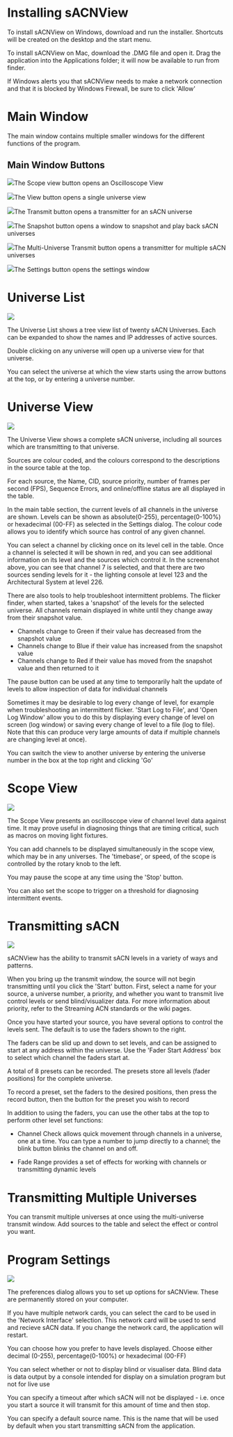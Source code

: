 # Installing sACNView
To install sACNView on Windows, download and run the installer. Shortcuts will be created on the desktop and the start menu.

To install sACNView on Mac, download the .DMG file and open it. Drag the application into the Applications folder; it will now be available to run from finder.

If Windows alerts you that sACNView needs to make a network connection and that it is blocked by Windows Firewall, be sure to click 'Allow'

# Main Window
The main window contains multiple smaller windows for the different functions of the program.

## Main Window Buttons
![](./assets/images/scope.png)The Scope view button opens an Oscilloscope View

![](./assets/images/univ_view.png)The View button opens a single universe view

![](./assets/images/transmit.png)The Transmit button opens a transmitter for an sACN universe

![](./assets/images/snapshot.png)The Snapshot button opens a window to snapshot and play back sACN universes

![](./assets/images/multi_universe.png)The Multi-Universe Transmit button opens a transmitter for multiple sACN universes

![](./assets/images/settings.png)The Settings button opens the settings window

# Universe List

![](./assets/images/universelist.png)

The Universe List shows a tree view list of twenty sACN Universes. Each can be expanded to show the names and IP addresses of active sources.

Double clicking on any universe will open up a universe view for that universe.

You can select the universe at which the view starts using the arrow buttons at the top, or by entering a universe number.

# Universe View

![](./assets/images/universeview.png)

The Universe View shows a complete sACN universe, including all sources which are transmitting to that universe.

Sources are colour coded, and the colours correspond to the descriptions in the source table at the top.

For each source, the Name, CID, source priority, number of frames per second (FPS), Sequence Errors, and online/offline status are all displayed in the table.

In the main table section, the current levels of all channels in the universe are shown. Levels can be shown as absolute(0-255), percentage(0-100%) or hexadecimal (00-FF) as selected in the Settings dialog. The colour code allows you to identify which source has control of any given channel.

You can select a channel by clicking once on its level cell in the table. Once a channel is selected it will be shown in red, and you can see additional information on its level and the sources which control it. In the screenshot above, you can see that channel 7 is selected, and that there are two sources sending levels for it - the lighting console at level 123 and the Architectural System at level 226.

There are also tools to help troubleshoot intermittent problems. The flicker finder, when started, takes a 'snapshot' of the levels for the selected universe. All channels remain displayed in white until they change away from their snapshot value.

* Channels change to Green if their value has decreased from the snapshot value
* Channels change to Blue if their value has increased from the snapshot value
* Channels change to Red if their value has moved from the snapshot value and then returned to it

The pause button can be used at any time to temporarily halt the update of levels to allow inspection of data for individual channels

Sometimes it may be desirable to log every change of level, for example when troubleshooting an intermittent flicker. 'Start Log to File', and 'Open Log Window' allow you to do this by displaying every change of level on screen (log window) or saving every change of level to a file (log to file). Note that this can produce very large amounts of data if multiple channels are changing level at once).

You can switch the view to another universe by entering the universe number in the box at the top right and clicking 'Go'

# Scope View

![](./assets/images/scopeview.png)

The Scope View presents an oscilloscope view of channel level data against time. It may prove useful in diagnosing things that are timing critical, such as macros on moving light fixtures.

You can add channels to be displayed simultaneously in the scope view, which may be in any universes. The 'timebase', or speed, of the scope is controlled by the rotary knob to the left.

You may pause the scope at any time using the 'Stop' button.

You can also set the scope to trigger on a threshold for diagnosing intermittent events.

# Transmitting sACN

![](./assets/images/transmitview.png)

sACNView has the ability to transmit sACN levels in a variety of ways and patterns.

When you bring up the transmit window, the source will not begin transmitting until you click the 'Start' button. First, select a name for your source, a universe number, a priority, and whether you want to transmit live control levels or send blind/visualizer data. For more information about priority, refer to the Streaming ACN standards or the wiki pages.

Once you have started your source, you have several options to control the levels sent. The default is to use the faders shown to the right.

The faders can be slid up and down to set levels, and can be assigned to start at any address within the universe. Use the 'Fader Start Address' box to select which channel the faders start at.

A total of 8 presets can be recorded. The presets store all levels (fader positions) for the complete universe.

To record a preset, set the faders to the desired positions, then press the record button, then the button for the preset you wish to record

In addition to using the faders, you can use the other tabs at the top to perform other level set functions:

* Channel Check allows quick movement through channels in a universe, one at a time. You can type a number to jump directly to a channel; the blink button blinks the channel on and off.

* Fade Range provides a set of effects for working with channels or transmitting dynamic levels

# Transmitting Multiple Universes

You can transmit multiple universes at once using the multi-universe transmit window. Add sources to the table and select the effect or control you want.

# Program Settings

![](./assets/images/preferencesdialog.png)

The preferences dialog allows you to set up options for sACNView. These are permanently stored on your computer.

If you have multiple network cards, you can select the card to be used in the 'Network Interface' selection. This network card will be used to send and recieve sACN data. If you change the network card, the application will restart.

You can choose how you prefer to have levels displayed. Choose either decimal (0-255), percentage(0-100%) or hexadecimal (00-FF)

You can select whether or not to display blind or visualiser data. Blind data is data output by a console intended for display on a simulation program but not for live use

You can specify a timeout after which sACN will not be displayed - i.e. once you start a source it will transmit for this amount of time and then stop.

You can specify a default source name. This is the name that will be used by default when you start transmitting sACN from the application.
